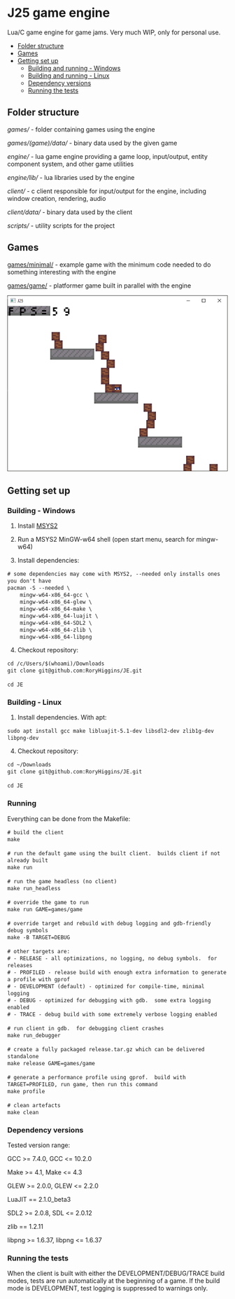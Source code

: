 # J25 game engine

Lua/C game engine for game jams.  Very much WIP, only for personal use.

<!--TOC-->

- [Folder structure](#folder-structure)
- [Games](#games)
- [Getting set up](#getting-set-up)
  - [Building and running - Windows](#building-and-running---windows)
  - [Building and running - Linux](#building-and-running---linux)
  - [Dependency versions](#dependency-versions)
  - [Running the tests](#running-the-tests)

<!--TOC-->

## Folder structure
*games/* - folder containing games using the engine

*games/(game)/data/* - binary data used by the given game

*engine/* - lua game engine providing a game loop, input/output, entity component system, and other game utilities

*engine/lib/* - lua libraries used by the engine

*client/* - c client responsible for input/output for the engine, including window creation, rendering, audio

*client/data/* - binary data used by the client

*scripts/* - utility scripts for the project


## Games
[games/minimal/](games/minimal/README.md) - example game with the minimum code needed to do something interesting with the engine

[games/game/](games/game/README.md) - platformer game built in parallel with the engine

![Default game example](./example_output.png)


## Getting set up

### Building - Windows

1. Install [MSYS2](https://www.msys2.org/)

2. Run a MSYS2 MinGW-w64 shell (open start menu, search for mingw-w64)

3. Install dependencies:
```
# some dependencies may come with MSYS2, --needed only installs ones you don't have
pacman -S --needed \
	mingw-w64-x86_64-gcc \
	mingw-w64-x86_64-glew \
	mingw-w64-x86_64-make \
	mingw-w64-x86_64-luajit \
	mingw-w64-x86_64-SDL2 \
	mingw-w64-x86_64-zlib \
	mingw-w64-x86_64-libpng
```

4. Checkout repository:
```
cd /c/Users/$(whoami)/Downloads
git clone git@github.com:RoryHiggins/JE.git

cd JE
```

### Building - Linux

1. Install dependencies.  With apt:
```
sudo apt install gcc make libluajit-5.1-dev libsdl2-dev zlib1g-dev libpng-dev
```

4. Checkout repository:
```
cd ~/Downloads
git clone git@github.com:RoryHiggins/JE.git

cd JE
```

### Running
Everything can be done from the Makefile:
```
# build the client
make

# run the default game using the built client.  builds client if not already built
make run

# run the game headless (no client)
make run_headless

# override the game to run
make run GAME=games/game

# override target and rebuild with debug logging and gdb-friendly debug symbols
make -B TARGET=DEBUG

# other targets are:
# - RELEASE - all optimizations, no logging, no debug symbols.  for releases
# - PROFILED - release build with enough extra information to generate a profile with gprof
# - DEVELOPMENT (default) - optimized for compile-time, minimal logging
# - DEBUG - optimized for debugging with gdb.  some extra logging enabled
# - TRACE - debug build with some extremely verbose logging enabled

# run client in gdb.  for debugging client crashes
make run_debugger

# create a fully packaged release.tar.gz which can be delivered standalone
make release GAME=games/game

# generate a performance profile using gprof.  build with TARGET=PROFILED, run game, then run this command
make profile

# clean artefacts
make clean
```


### Dependency versions

Tested version range:

GCC >= 7.4.0, GCC <= 10.2.0

Make >= 4.1, Make <= 4.3

GLEW >= 2.0.0, GLEW <= 2.2.0

LuaJIT == 2.1.0_beta3

SDL2 >= 2.0.8, SDL <= 2.0.12

zlib == 1.2.11

libpng >= 1.6.37, libpng <= 1.6.37


### Running the tests
When the client is built with either the DEVELOPMENT/DEBUG/TRACE build modes, tests are run automatically at the beginning of a game.  If the build mode is DEVELOPMENT, test logging is suppressed to warnings only.
